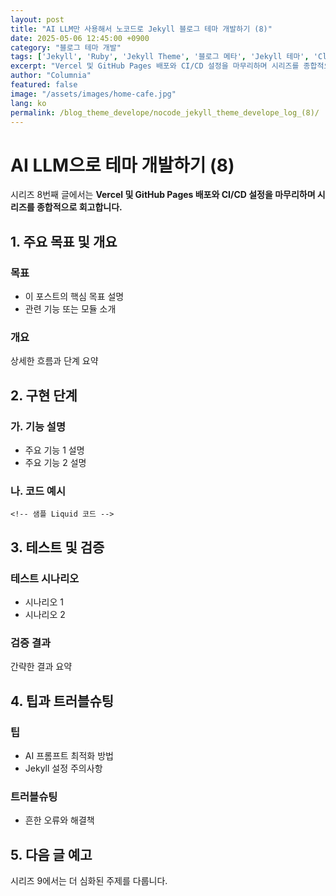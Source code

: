 ```yaml
---
layout: post
title: "AI LLM만 사용해서 노코드로 Jekyll 블로그 테마 개발하기 (8)"
date: 2025-05-06 12:45:00 +0900
category: "블로그 테마 개발"
tags: ['Jekyll', 'Ruby', 'Jekyll Theme', '블로그 메타', 'Jekyll 테마', 'Claude 4 Sonnet']
excerpt: "Vercel 및 GitHub Pages 배포와 CI/CD 설정을 마무리하며 시리즈를 종합적으로 회고합니다."
author: "Columnia"
featured: false
image: "/assets/images/home-cafe.jpg"
lang: ko
permalink: /blog_theme_develope/nocode_jekyll_theme_develope_log_(8)/
---
```


# AI LLM으로 테마 개발하기 (8)

시리즈 8번째 글에서는 **Vercel 및 GitHub Pages 배포와 CI/CD 설정을 마무리하며 시리즈를 종합적으로 회고합니다.**

## 1. 주요 목표 및 개요

### 목표
- 이 포스트의 핵심 목표 설명
- 관련 기능 또는 모듈 소개

### 개요
상세한 흐름과 단계 요약

## 2. 구현 단계

### 가. 기능 설명
- 주요 기능 1 설명
- 주요 기능 2 설명

### 나. 코드 예시
```liquid
<!-- 샘플 Liquid 코드 -->
```

## 3. 테스트 및 검증

### 테스트 시나리오
- 시나리오 1
- 시나리오 2

### 검증 결과
간략한 결과 요약

## 4. 팁과 트러블슈팅

### 팁
- AI 프롬프트 최적화 방법
- Jekyll 설정 주의사항

### 트러블슈팅
- 흔한 오류와 해결책

## 5. 다음 글 예고

시리즈 9에서는 더 심화된 주제를 다룹니다.
